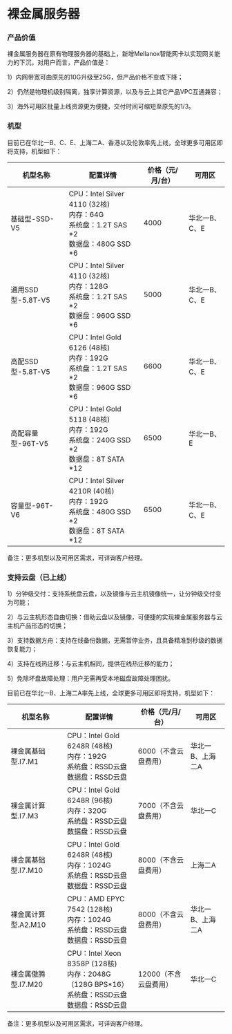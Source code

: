 # 裸金属服务器

### 产品价值

裸金属服务器在原有物理服务器的基础上，新增Mellanox智能网卡以实现网关能力的下沉，对用户而言，产品价值是：

1）内网带宽可由原先的10G升级至25G，但产品价格不变或下降；

2）仍然是物理机级别隔离，独享计算资源，以及与云上其它产品VPC互通兼容；

3）海外可用区批量上线资源更为便捷，交付时间可缩短至原先的1/3。


### 机型

目前已在华北一B、C、E、上海二A、香港以及伦敦率先上线，全球更多可用区即将支持，机型如下：

| 机型名称        | 配置详情 | 价格（元/月/台） | 可用区 |
| ---------- | --- | ----- |----- |
| 基础型-SSD-V5   | CPU：Intel Silver 4110 (32核)<br>内存：64G<br>系统盘：1.2T SAS *2<br>数据盘：480G SSD *6| 4000 |华北一B、C、E|
| 通用SSD型-5.8T-V5   | CPU：Intel Silver 4110 (32核)<br>内存：128G<br>系统盘：1.2T SAS *2<br>数据盘：960G SSD *6| 5000 |华北一B、C、E|
| 高配SSD型-5.8T-V5   | CPU：Intel Gold 6126 (48核)<br>内存：192G<br>系统盘：1.2T SAS *2<br>数据盘：960G SSD *6| 6600 |华北一B、C、E|
| 高配容量型-96T-V5   | CPU：Intel Gold 5118 (48核)<br>内存：192G<br>系统盘：240G SSD *2<br>数据盘：8T SATA *12| 6500 |华北一B、E|
| 容量型-96T-V6   | CPU：Intel Silver 4210R (40核)<br>内存：192G<br>系统盘：480G SSD *2<br>数据盘：8T SATA *12| 6500 |华北一B、C、E|

备注：更多机型以及可用区需求，可详询客户经理。

### 支持云盘（已上线）

1）分钟级交付：支持系统盘云盘，以及镜像与云主机镜像统一，让分钟级交付变为可能；

2）与云主机形态自由切换：借助云盘以及镜像，可便捷的实现裸金属服务器与云主机产品形态的切换；

3）支持数据方舟：支持在线备份数据，无需暂停业务，且具备精准到秒级的数据恢复能力；

4）支持在线热迁移：与云主机相同，提供在线热迁移的能力；

5）免除坏盘故障处理：用户无需再受本地磁盘故障处理困扰。

目前已在华北一B、上海二A率先上线，全球更多可用区即将支持，机型如下：

| 机型名称        | 配置详情 | 价格（元/月/台） | 可用区 |
| ---------- | --- | ----- |----- |
| 裸金属基础型.I7.M1   | CPU：Intel Gold 6248R (48核)<br>内存：192G<br>系统盘：RSSD云盘<br>数据盘：RSSD云盘|  6000（不含云盘费用） |华北一B、上海二A|
| 裸金属计算型.I7.M3   | CPU：Intel Gold 6248R (96核)<br>内存：320G<br>系统盘：RSSD云盘<br>数据盘：RSSD云盘|  7000（不含云盘费用） |华北一C|
| 裸金属基础型.I7.M10   | CPU：Intel Gold 6248R (48核)<br>内存：1024G<br>系统盘：RSSD云盘<br>数据盘：RSSD云盘|  8000（不含云盘费用） |上海二A|
| 裸金属计算型.A2.M10   | CPU：AMD EPYC 7542 (128核)<br>内存：1024G<br>系统盘：RSSD云盘<br>数据盘：RSSD云盘|  8000（不含云盘费用） |华北一B、上海二A|
| 裸金属傲腾型.I7.M20   | CPU：Intel Xeon 8358P (128核)<br>内存：2048G（128G BPS*16）<br>系统盘：RSSD云盘<br>数据盘：RSSD云盘|  12000（不含云盘费用） |华北一C|

备注：更多机型以及可用区需求，可详询客户经理。






